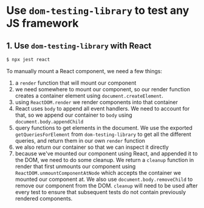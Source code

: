 # Use `dom-testing-library` to test any JS framework

## 1. Use `dom-testing-library` with React

```bash
$ npx jest react
```

To manually mount a React component, we need a few things:

1. a `render` function that will mount our component
2. we need somewhere to mount our component, so our render function creates a
   container element using `document.createElement`.
4. using `ReactDOM.render` we render components into that container
5. React uses `body` to append all event handlers. We need to account for that,
   so we append our container to `body` using `document.body.appendChild`
6. query functions to get elements in the document. We use the exported
   `getQueriesForElement` from `dom-testing-library` to get all the different
   queries, and return them in our own `render` function
7. we also return our container so that we can inspect it directly
8. because we've mounted our component using React, and appended it to the DOM,
   we need to do some cleanup. We return a `cleanup` function in render that
   first unmounts our component using `ReactDOM.unmountComponentAtNode` which
   accepts the container we mounted our component at. We also use
   `document.body.removeChild` to remove our component from the DOM. `cleanup`
   will need to be used after every test to ensure that subsequent tests do not
   contain previously rendered components.

